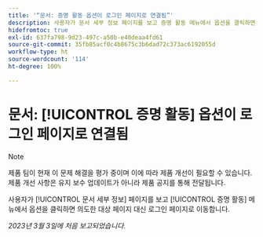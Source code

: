 ```yaml
---
title: '“문서: 증명 활동 옵션이 로그인 페이지로 연결됨”'
description: 사용자가 문서 세부 정보 페이지를 보고 증명 활동 메뉴에서 옵션을 클릭하면 의도한 대상 페이지 대신 로그인 페이지로 이동합니다.
hidefromtoc: true
exl-id: 637fa798-9d23-497c-a50b-e40deaa4fd61
source-git-commit: 35fb85acf0c4b8675c3b6dad72c373ac6192055d
workflow-type: ht
source-wordcount: '114'
ht-degree: 100%

---
```


# 문서: [!UICONTROL 증명 활동] 옵션이 로그인 페이지로 연결됨

<!--This article is on WF and WFP TOCs-->
<!--Converted to story-->

>[!NOTE]
>
>제품 팀이 현재 이 문제 해결을 평가 중이며 이에 따라 제품 개선이 필요할 수 있습니다. 제품 개선 사항은 유지 보수 업데이트가 아니라 제품 공지를 통해 전달됩니다.

사용자가 [!UICONTROL 문서 세부 정보] 페이지를 보고 [!UICONTROL 증명 활동] 메뉴에서 옵션을 클릭하면 의도한 대상 페이지 대신 로그인 페이지로 이동합니다.

_2023년 3월 3일에 처음 보고되었습니다._
